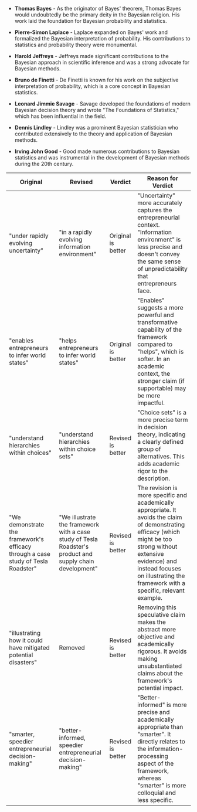 - **Thomas Bayes** - As the originator of Bayes' theorem, Thomas Bayes would undoubtedly be the primary deity in the Bayesian religion. His work laid the foundation for Bayesian probability and statistics.
    
- **Pierre-Simon Laplace** - Laplace expanded on Bayes' work and formalized the Bayesian interpretation of probability. His contributions to statistics and probability theory were monumental.
    
- **Harold Jeffreys** - Jeffreys made significant contributions to the Bayesian approach in scientific inference and was a strong advocate for Bayesian methods.
    
- **Bruno de Finetti** - De Finetti is known for his work on the subjective interpretation of probability, which is a core concept in Bayesian statistics.
    
- **Leonard Jimmie Savage** - Savage developed the foundations of modern Bayesian decision theory and wrote "The Foundations of Statistics," which has been influential in the field.
    
- **Dennis Lindley** - Lindley was a prominent Bayesian statistician who contributed extensively to the theory and application of Bayesian methods.
    
- **Irving John Good** - Good made numerous contributions to Bayesian statistics and was instrumental in the development of Bayesian methods during the 20th century.

| Original                                                                         | Revised                                                                                                  | Verdict            | Reason for Verdict                                                                                                                                                                                                                                    |
| -------------------------------------------------------------------------------- | -------------------------------------------------------------------------------------------------------- | ------------------ | ----------------------------------------------------------------------------------------------------------------------------------------------------------------------------------------------------------------------------------------------------- |
| "under rapidly evolving uncertainty"                                             | "in a rapidly evolving information environment"                                                          | Original is better | "Uncertainty" more accurately captures the entrepreneurial context. "Information environment" is less precise and doesn't convey the same sense of unpredictability that entrepreneurs face.                                                          |
| "enables entrepreneurs to infer world states"                                    | "helps entrepreneurs to infer world states"                                                              | Original is better | "Enables" suggests a more powerful and transformative capability of the framework compared to "helps", which is softer. In an academic context, the stronger claim (if supportable) may be more impactful.                                            |
| "understand hierarchies within choices"                                          | "understand hierarchies within choice sets"                                                              | Revised is better  | "Choice sets" is a more precise term in decision theory, indicating a clearly defined group of alternatives. This adds academic rigor to the description.                                                                                             |
| "We demonstrate the framework's efficacy through a case study of Tesla Roadster" | "We illustrate the framework with a case study of Tesla Roadster's product and supply chain development" | Revised is better  | The revision is more specific and academically appropriate. It avoids the claim of demonstrating efficacy (which might be too strong without extensive evidence) and instead focuses on illustrating the framework with a specific, relevant example. |
| "illustrating how it could have mitigated potential disasters"                   | Removed                                                                                                  | Revised is better  | Removing this speculative claim makes the abstract more objective and academically rigorous. It avoids making unsubstantiated claims about the framework's potential impact.                                                                          |
| "smarter, speedier entrepreneurial decision-making"                              | "better-informed, speedier entrepreneurial decision-making"                                              | Revised is better  | "Better-informed" is more precise and academically appropriate than "smarter". It directly relates to the information-processing aspect of the framework, whereas "smarter" is more colloquial and less specific.                                     |